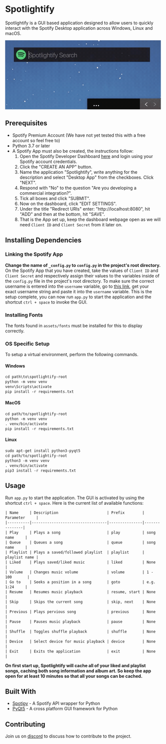 # Spotlightify

Spotlightify is a GUI based application designed to allow users to quickly interact with the Spotify Desktop application across Windows, Linux and macOS.

![alt text](assets/gif/spotlightify_preview.gif "Preview")

## Prerequisites

-   Spotify Premium Account (We have not yet tested this with a free account so feel free to)
-   Python 3.7 or later
-   A Spotify App must also be created, the instructions follow:
    1. Open the Spotify Developer Dashboard <a href="https://developer.spotify.com/dashboard/login" target="_blank">here</a> and login using your Spotify account credentials.
    2. Click the "CREATE AN APP" button.
    3. Name the application "Spotlightify", write anything for the description and select "Desktop App" from the checkboxes. Click "NEXT".
    4. Respond with "No" to the question "Are you developing a commercial integration?".
    5. Tick all boxes and click "SUBMIT".
    6. Now on the dashboard, click "EDIT SETTINGS".
    7. Under the title "Redirect URIs" enter: "http://localhost:8080", hit "ADD" and then at the bottom, hit "SAVE".
    8. That is the App set up, keep the dashboard webpage open as we will need `Client ID` and `Client Secret` from it later on.

## Installing Dependencies

### Linking the Spotify App

**Change the name of `_config.py` to `config.py` in the project's root directory.** On the Spotify App that you have created, take the values of `Client ID` and `Client Secret` and respectively assign their values to the variables inside of the `config.py` file in the project's root directory. To make sure the correct username is entered into the `username` variable, go to <a href="https://www.spotify.com/us/account/overview/" target="_blank">this link</a>, get your exact username string and paste it into the `username` variable. This is the setup complete, you can now run `app.py` to start the application and the shortcut `ctrl + space` to invoke the GUI.

### Installing Fonts

The fonts found in `assets/fonts` must be installed for this to display correctly.

### OS Specific Setup

To setup a virtual environment, perform the following commands.

#### Windows

```
cd path\to\spotlightify-root
python -m venv venv
venv\Scripts\activate
pip install -r requirements.txt
```

#### MacOS

```
cd path/to/spotlightify-root
python -m venv venv
. venv/bin/activate
pip install -r requirements.txt
```

#### Linux

```
sudo apt-get install python3-pyqt5
cd path/to/spotlightify-root
python3 -m venv venv
. venv/bin/activate
pip3 install -r requirements.txt
```

## Usage

Run `app.py` to start the application. The GUI is activated by using the shortcut `ctrl + space`. Here is the current list of available functions:

```
| Name     | Description                      | Prefix        | Parameter     |
|----------|----------------------------------|---------------|---------------|
| Play     | Plays a song                     | play          | song name     |
| Queue    | Queues a song                    | queue         | song name     |
| Playlist | Plays a saved/followed playlist  | playlist      | playlist name |
| Liked    | Plays saved/liked music          | liked         | None          |
| Volume   | Changes music volume             | volume        | 1 - 100       |
| Go to    | Seeks a position in a song       | goto          | e.g. 1:24     |
| Resume   | Resumes music playback           | resume, start | None          |
| Skip     | Skips the current song           | skip, next    | None          |
| Previous | Plays pervious song              | previous      | None          |
| Pause    | Pauses music playback            | pause         | None          |
| Shuffle  | Toggles shuffle playback         | shuffle       | None          |
| Device   | Select device for music playback | device        | None          |
| Exit     | Exits the application            | exit          | None          |
```

**On first start up, Spotlightify will cache all of your liked and playlist songs, caching both song information and album art. So keep the app open for at least 10 minutes so that all your songs can be cached.**

## Built With

-   <a href="https://spotipy.readthedocs.io/en/2.12.0/" target="_blank">Spotipy</a> - A Spotify API wrapper for Python
-   <a href="https://www.riverbankcomputing.com/software/pyqt/" target="_blank">PyQt5</a> - A cross platform GUI framework for Python

## Contributing

Join us on <a href="https://discord.gg/7MqXdg" target="_blank">discord</a> to discuss how to contribute to the project.
